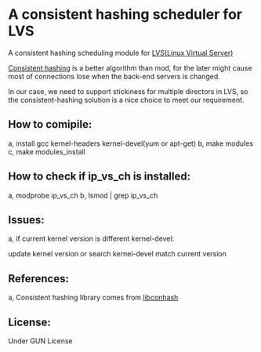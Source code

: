 A consistent hashing scheduler for LVS
======================================

A consistent hashing scheduling module for <a href="http://www.linuxvirtualserver.org/">LVS(Linux Virtual Server)</a>

<a href="http://en.wikipedia.org/wiki/Consistent_hashing">Consistent hashing</a> is a better algorithm than mod, for the later might cause most of connections lose when the back-end servers is changed. 

In our case, we need to support stickiness for multiple directors in LVS, so the consistent-hashing solution is a nice choice to meet our requirement.

How to comipile:
----------------

a, install gcc kernel-headers kernel-devel(yum or apt-get)
b, make modules
c, make modules_install

How to check if ip_vs_ch is installed:
--------------------------------------

a, modprobe ip_vs_ch
b, lsmod | grep ip_vs_ch

Issues:
-------

a, if current kernel version is different kernel-devel:

   update kernel version or search kernel-devel match current version

References:
-----------
a, Consistent hashing library comes from <a href="http://www.codeproject.com/Articles/56138/Consistent-hashing">libconhash</a>

License:
--------
Under GUN License
